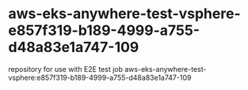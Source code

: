# aws-eks-anywhere-test-vsphere-e857f319-b189-4999-a755-d48a83e1a747-109
repository for use with E2E test job aws-eks-anywhere-test-vsphere:e857f319-b189-4999-a755-d48a83e1a747-109
